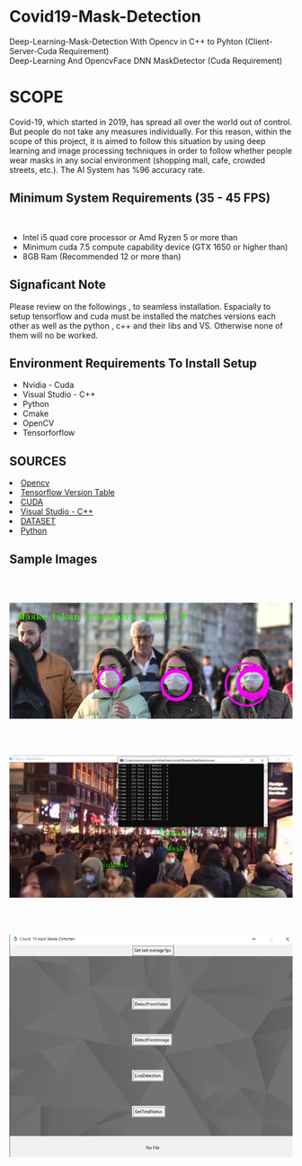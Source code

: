 # Covid19-Mask-Detection
Deep-Learning-Mask-Detection With Opencv in C++ to Pyhton (Client-Server-Cuda Requirement)<br>
Deep-Learning And OpencvFace DNN MaskDetector (Cuda Requirement)

<h1>SCOPE</h1>
<p>Covid-19, which started in 2019, has spread all over the world out of control. But people do not take any measures individually. For this reason, within the scope of this project, it is aimed to follow this situation by using deep learning and image processing techniques in order to follow whether people wear masks in any social environment (shopping mall, cafe, crowded streets, etc.). The AI System has %96 accuracy rate.</p>

<h2>Minimum System Requirements (35 - 45 FPS)</h2> <br>

<ul>
<li>Intel i5 quad core processor or Amd Ryzen 5 or more than</li>
<li>Minimum cuda 7.5 compute capability device (GTX 1650 or higher than)</li>
<li>8GB Ram (Recommended 12 or more than)</li>
</ul>

<h2>Signaficant Note</h2>
<p>Please review on the followings , to seamless installation. Espacially to setup tensorflow and cuda must be installed the matches versions each other as well as the python , c++ and their libs and VS.
Otherwise none of them will no be worked.</p>

<h2>Environment Requirements To Install Setup</h2>

<ul>
<li>Nvidia - Cuda</li>
<li>Visual Studio - C++</li>
<li>Python</li>
<li>Cmake</li>
<li>OpenCV</li>
<li>Tensorforflow</li>
</ul>

<h2>SOURCES</h2>

<li><a href="https://docs.opencv.org/master/d9/df8/tutorial_root.html">Opencv</a></li>
<li><a href="https://www.tensorflow.org/install/source_windows">Tensorflow Version Table</a></li>
<li><a href="https://developer.nvidia.com/cuda-toolkit-archive">CUDA</a></li>
<li><a href="https://visualstudio.microsoft.com/vs/">Visual Studio - C++</a></li>
<li><a href="">DATASET</a></li>
<li><a href="https://www.python.org/">Python</a></li>
</ul>

<h2>Sample Images</h2>

<br><br>

<img src="Sample1.png">

<br><br>

<img src="Sample2.jpg">

<br><br>

<img src="Maskdetector.PNG">
